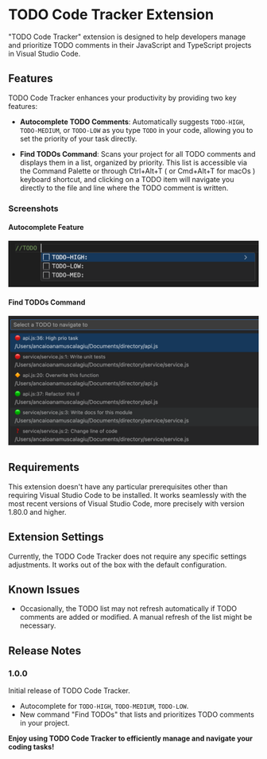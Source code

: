 # TODO Code Tracker Extension

"TODO Code Tracker" extension is designed to help developers manage and prioritize TODO comments in their JavaScript and TypeScript projects in Visual Studio Code.

## Features

TODO Code Tracker enhances your productivity by providing two key features:

- **Autocomplete TODO Comments**: Automatically suggests `TODO-HIGH`, `TODO-MEDIUM`, or `TODO-LOW` as you type `TODO` in your code, allowing you to set the priority of your task directly.

- **Find TODOs Command**: Scans your project for all TODO comments and displays them in a list, organized by priority. This list is accessible via the Command Palette or through Ctrl+Alt+T ( or Cmd+Alt+T for macOs ) keyboard shortcut, and clicking on a TODO item will navigate you directly to the file and line where the TODO comment is written.

### Screenshots

#### Autocomplete Feature
![Autocomplete Feature](images/autocomplete.png)

#### Find TODOs Command
![Find TODOs List](images/find-todos.png)


## Requirements

This extension doesn't have any particular prerequisites other than requiring Visual Studio Code to be installed. It works seamlessly with the most recent versions of Visual Studio Code, more precisely with version 1.80.0 and higher.

## Extension Settings

Currently, the TODO Code Tracker does not require any specific settings adjustments. It works out of the box with the default configuration.

## Known Issues

- Occasionally, the TODO list may not refresh automatically if TODO comments are added or modified. A manual refresh of the list might be necessary.

## Release Notes
### 1.0.0

Initial release of TODO Code Tracker.

- Autocomplete for `TODO-HIGH`, `TODO-MEDIUM`, `TODO-LOW`.
- New command "Find TODOs" that lists and prioritizes TODO comments in your project.

**Enjoy using TODO Code Tracker to efficiently manage and navigate your coding tasks!**

